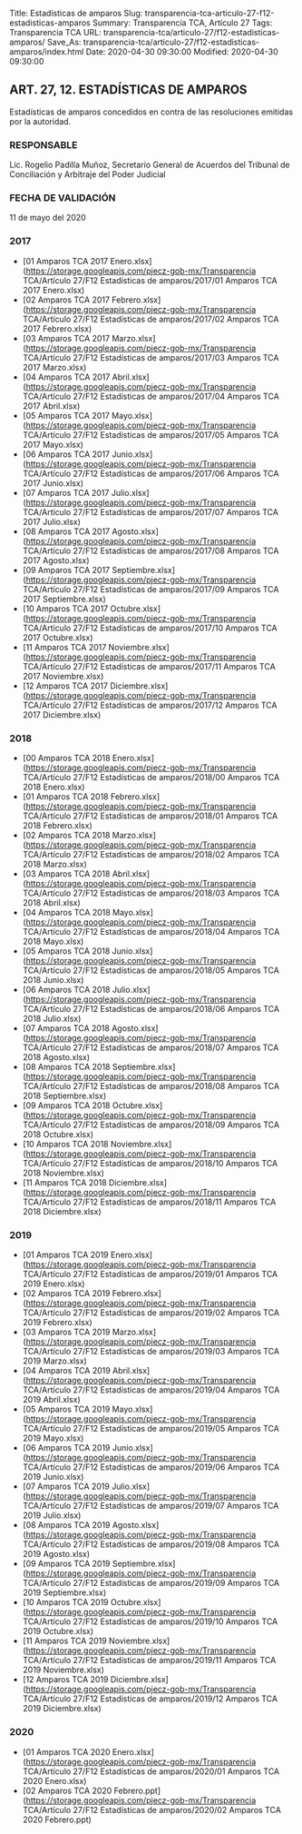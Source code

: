 Title: Estadísticas de amparos
Slug: transparencia-tca-articulo-27-f12-estadisticas-amparos
Summary: Transparencia TCA, Artículo 27
Tags: Transparencia TCA
URL: transparencia-tca/articulo-27/f12-estadisticas-amparos/
Save_As: transparencia-tca/articulo-27/f12-estadisticas-amparos/index.html
Date: 2020-04-30 09:30:00
Modified: 2020-04-30 09:30:00


## ART. 27, 12. ESTADÍSTICAS DE AMPAROS

Estadísticas de amparos concedidos en contra de las resoluciones emitidas por la autoridad.

### RESPONSABLE

Lic. Rogelio Padilla Muñoz, Secretario General de Acuerdos del Tribunal de Conciliación y Arbitraje del Poder Judicial

### FECHA DE VALIDACIÓN

11 de mayo del 2020


### 2017


* [01 Amparos TCA 2017 Enero.xlsx](https://storage.googleapis.com/pjecz-gob-mx/Transparencia TCA/Artículo 27/F12 Estadísticas de amparos/2017/01 Amparos TCA 2017 Enero.xlsx)
* [02 Amparos TCA 2017 Febrero.xlsx](https://storage.googleapis.com/pjecz-gob-mx/Transparencia TCA/Artículo 27/F12 Estadísticas de amparos/2017/02 Amparos TCA 2017 Febrero.xlsx)
* [03 Amparos TCA 2017 Marzo.xlsx](https://storage.googleapis.com/pjecz-gob-mx/Transparencia TCA/Artículo 27/F12 Estadísticas de amparos/2017/03 Amparos TCA 2017 Marzo.xlsx)
* [04 Amparos TCA 2017 Abril.xlsx](https://storage.googleapis.com/pjecz-gob-mx/Transparencia TCA/Artículo 27/F12 Estadísticas de amparos/2017/04 Amparos TCA 2017 Abril.xlsx)
* [05 Amparos TCA 2017 Mayo.xlsx](https://storage.googleapis.com/pjecz-gob-mx/Transparencia TCA/Artículo 27/F12 Estadísticas de amparos/2017/05 Amparos TCA 2017 Mayo.xlsx)
* [06 Amparos TCA 2017 Junio.xlsx](https://storage.googleapis.com/pjecz-gob-mx/Transparencia TCA/Artículo 27/F12 Estadísticas de amparos/2017/06 Amparos TCA 2017 Junio.xlsx)
* [07 Amparos TCA 2017 Julio.xlsx](https://storage.googleapis.com/pjecz-gob-mx/Transparencia TCA/Artículo 27/F12 Estadísticas de amparos/2017/07 Amparos TCA 2017 Julio.xlsx)
* [08 Amparos TCA 2017 Agosto.xlsx](https://storage.googleapis.com/pjecz-gob-mx/Transparencia TCA/Artículo 27/F12 Estadísticas de amparos/2017/08 Amparos TCA 2017 Agosto.xlsx)
* [09 Amparos TCA 2017 Septiembre.xlsx](https://storage.googleapis.com/pjecz-gob-mx/Transparencia TCA/Artículo 27/F12 Estadísticas de amparos/2017/09 Amparos TCA 2017 Septiembre.xlsx)
* [10 Amparos TCA 2017 Octubre.xlsx](https://storage.googleapis.com/pjecz-gob-mx/Transparencia TCA/Artículo 27/F12 Estadísticas de amparos/2017/10 Amparos TCA 2017 Octubre.xlsx)
* [11 Amparos TCA 2017 Noviembre.xlsx](https://storage.googleapis.com/pjecz-gob-mx/Transparencia TCA/Artículo 27/F12 Estadísticas de amparos/2017/11 Amparos TCA 2017 Noviembre.xlsx)
* [12 Amparos TCA 2017 Diciembre.xlsx](https://storage.googleapis.com/pjecz-gob-mx/Transparencia TCA/Artículo 27/F12 Estadísticas de amparos/2017/12 Amparos TCA 2017 Diciembre.xlsx)


### 2018


* [00 Amparos TCA 2018 Enero.xlsx](https://storage.googleapis.com/pjecz-gob-mx/Transparencia TCA/Artículo 27/F12 Estadísticas de amparos/2018/00 Amparos TCA 2018 Enero.xlsx)
* [01 Amparos TCA 2018 Febrero.xlsx](https://storage.googleapis.com/pjecz-gob-mx/Transparencia TCA/Artículo 27/F12 Estadísticas de amparos/2018/01 Amparos TCA 2018 Febrero.xlsx)
* [02 Amparos TCA 2018 Marzo.xlsx](https://storage.googleapis.com/pjecz-gob-mx/Transparencia TCA/Artículo 27/F12 Estadísticas de amparos/2018/02 Amparos TCA 2018 Marzo.xlsx)
* [03 Amparos TCA 2018 Abril.xlsx](https://storage.googleapis.com/pjecz-gob-mx/Transparencia TCA/Artículo 27/F12 Estadísticas de amparos/2018/03 Amparos TCA 2018 Abril.xlsx)
* [04 Amparos TCA 2018 Mayo.xlsx](https://storage.googleapis.com/pjecz-gob-mx/Transparencia TCA/Artículo 27/F12 Estadísticas de amparos/2018/04 Amparos TCA 2018 Mayo.xlsx)
* [05 Amparos TCA 2018 Junio.xlsx](https://storage.googleapis.com/pjecz-gob-mx/Transparencia TCA/Artículo 27/F12 Estadísticas de amparos/2018/05 Amparos TCA 2018 Junio.xlsx)
* [06 Amparos TCA 2018 Julio.xlsx](https://storage.googleapis.com/pjecz-gob-mx/Transparencia TCA/Artículo 27/F12 Estadísticas de amparos/2018/06 Amparos TCA 2018 Julio.xlsx)
* [07 Amparos TCA 2018 Agosto.xlsx](https://storage.googleapis.com/pjecz-gob-mx/Transparencia TCA/Artículo 27/F12 Estadísticas de amparos/2018/07 Amparos TCA 2018 Agosto.xlsx)
* [08 Amparos TCA 2018 Septiembre.xlsx](https://storage.googleapis.com/pjecz-gob-mx/Transparencia TCA/Artículo 27/F12 Estadísticas de amparos/2018/08 Amparos TCA 2018 Septiembre.xlsx)
* [09 Amparos TCA 2018 Octubre.xlsx](https://storage.googleapis.com/pjecz-gob-mx/Transparencia TCA/Artículo 27/F12 Estadísticas de amparos/2018/09 Amparos TCA 2018 Octubre.xlsx)
* [10 Amparos TCA 2018 Noviembre.xlsx](https://storage.googleapis.com/pjecz-gob-mx/Transparencia TCA/Artículo 27/F12 Estadísticas de amparos/2018/10 Amparos TCA 2018 Noviembre.xlsx)
* [11 Amparos TCA 2018 Diciembre.xlsx](https://storage.googleapis.com/pjecz-gob-mx/Transparencia TCA/Artículo 27/F12 Estadísticas de amparos/2018/11 Amparos TCA 2018 Diciembre.xlsx)


### 2019


* [01 Amparos TCA 2019 Enero.xlsx](https://storage.googleapis.com/pjecz-gob-mx/Transparencia TCA/Artículo 27/F12 Estadísticas de amparos/2019/01 Amparos TCA 2019 Enero.xlsx)
* [02 Amparos TCA 2019 Febrero.xlsx](https://storage.googleapis.com/pjecz-gob-mx/Transparencia TCA/Artículo 27/F12 Estadísticas de amparos/2019/02 Amparos TCA 2019 Febrero.xlsx)
* [03 Amparos TCA 2019 Marzo.xlsx](https://storage.googleapis.com/pjecz-gob-mx/Transparencia TCA/Artículo 27/F12 Estadísticas de amparos/2019/03 Amparos TCA 2019 Marzo.xlsx)
* [04 Amparos TCA 2019 Abril.xlsx](https://storage.googleapis.com/pjecz-gob-mx/Transparencia TCA/Artículo 27/F12 Estadísticas de amparos/2019/04 Amparos TCA 2019 Abril.xlsx)
* [05 Amparos TCA 2019 Mayo.xlsx](https://storage.googleapis.com/pjecz-gob-mx/Transparencia TCA/Artículo 27/F12 Estadísticas de amparos/2019/05 Amparos TCA 2019 Mayo.xlsx)
* [06 Amparos TCA 2019 Junio.xlsx](https://storage.googleapis.com/pjecz-gob-mx/Transparencia TCA/Artículo 27/F12 Estadísticas de amparos/2019/06 Amparos TCA 2019 Junio.xlsx)
* [07 Amparos TCA 2019 Julio.xlsx](https://storage.googleapis.com/pjecz-gob-mx/Transparencia TCA/Artículo 27/F12 Estadísticas de amparos/2019/07 Amparos TCA 2019 Julio.xlsx)
* [08 Amparos TCA 2019 Agosto.xlsx](https://storage.googleapis.com/pjecz-gob-mx/Transparencia TCA/Artículo 27/F12 Estadísticas de amparos/2019/08 Amparos TCA 2019 Agosto.xlsx)
* [09 Amparos TCA 2019 Septiembre.xlsx](https://storage.googleapis.com/pjecz-gob-mx/Transparencia TCA/Artículo 27/F12 Estadísticas de amparos/2019/09 Amparos TCA 2019 Septiembre.xlsx)
* [10 Amparos TCA 2019 Octubre.xlsx](https://storage.googleapis.com/pjecz-gob-mx/Transparencia TCA/Artículo 27/F12 Estadísticas de amparos/2019/10 Amparos TCA 2019 Octubre.xlsx)
* [11 Amparos TCA 2019 Noviembre.xlsx](https://storage.googleapis.com/pjecz-gob-mx/Transparencia TCA/Artículo 27/F12 Estadísticas de amparos/2019/11 Amparos TCA 2019 Noviembre.xlsx)
* [12 Amparos TCA 2019 Diciembre.xlsx](https://storage.googleapis.com/pjecz-gob-mx/Transparencia TCA/Artículo 27/F12 Estadísticas de amparos/2019/12 Amparos TCA 2019 Diciembre.xlsx)


### 2020


* [01 Amparos TCA 2020 Enero.xlsx](https://storage.googleapis.com/pjecz-gob-mx/Transparencia TCA/Artículo 27/F12 Estadísticas de amparos/2020/01 Amparos TCA 2020 Enero.xlsx)
* [02 Amparos TCA 2020 Febrero.ppt](https://storage.googleapis.com/pjecz-gob-mx/Transparencia TCA/Artículo 27/F12 Estadísticas de amparos/2020/02 Amparos TCA 2020 Febrero.ppt)


